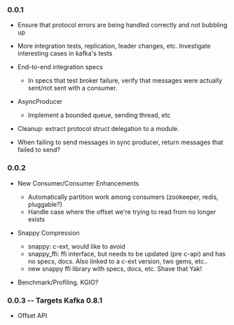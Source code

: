 ### 0.0.1
  * Ensure that protocol errors are being handled correctly and not bubbling up
  * More integration tests, replication, leader changes, etc. Investigate interesting cases in kafka's tests
  * End-to-end integration specs
    - In specs that test broker failure, verify that messages were actually sent/not sent with a consumer.
 
  * AsyncProducer
    - Implement a bounded queue, sending thread, etc
  * Cleanup: extract protocol struct delegation to a module.
  * When failing to send messages in sync producer, return messages that failed to send?

### 0.0.2

  * New Consumer/Consumer Enhancements
    - Automatically partition work among consumers (zookeeper, redis, pluggable?)
    - Handle case where the offset we're trying to read from no longer exists

  * Snappy Compression
    - snappy: c-ext, would like to avoid
    - snappy_ffi: ffi interface, but needs to be updated (pre c-api) 
        and has no specs, docs. Also linked to a c-ext version, two gems, etc..
    - new snappy ffi library with specs, docs, etc. Shave that Yak!

  * Benchmark/Profiling. KGIO?

### 0.0.3 -- Targets Kafka 0.8.1
  - Offset API
